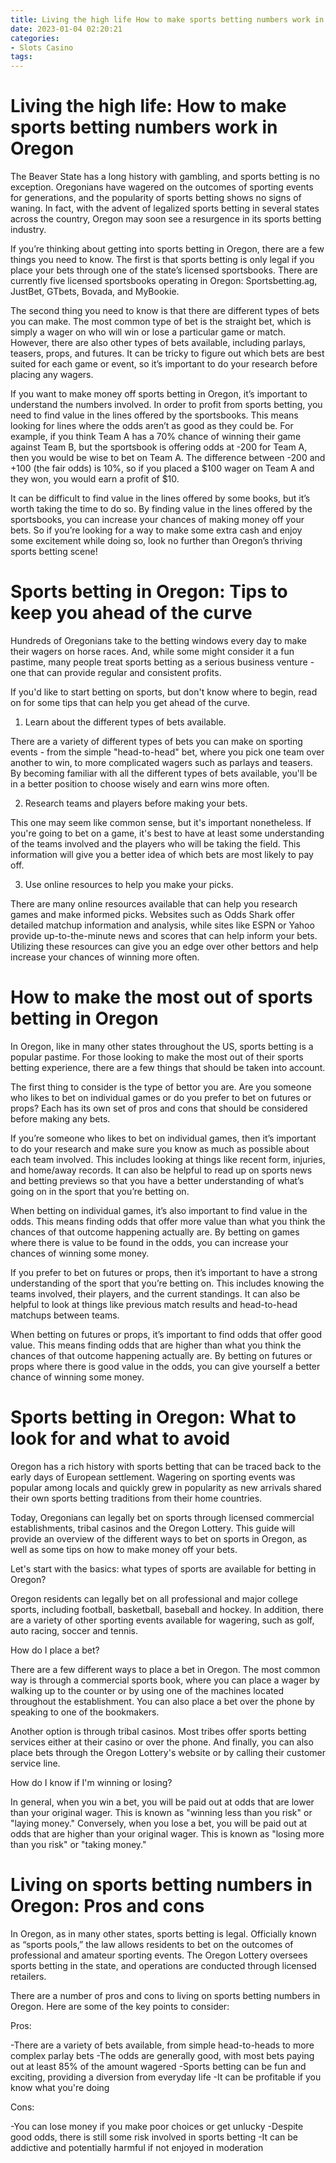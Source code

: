 ```yaml
---
title: Living the high life How to make sports betting numbers work in Oregon
date: 2023-01-04 02:20:21
categories:
- Slots Casino
tags:
---
```



#  Living the high life: How to make sports betting numbers work in Oregon

The Beaver State has a long history with gambling, and sports betting is no exception. Oregonians have wagered on the outcomes of sporting events for generations, and the popularity of sports betting shows no signs of waning. In fact, with the advent of legalized sports betting in several states across the country, Oregon may soon see a resurgence in its sports betting industry.

If you’re thinking about getting into sports betting in Oregon, there are a few things you need to know. The first is that sports betting is only legal if you place your bets through one of the state’s licensed sportsbooks. There are currently five licensed sportsbooks operating in Oregon: Sportsbetting.ag, JustBet, GTbets, Bovada, and MyBookie.

The second thing you need to know is that there are different types of bets you can make. The most common type of bet is the straight bet, which is simply a wager on who will win or lose a particular game or match. However, there are also other types of bets available, including parlays, teasers, props, and futures. It can be tricky to figure out which bets are best suited for each game or event, so it’s important to do your research before placing any wagers.

If you want to make money off sports betting in Oregon, it’s important to understand the numbers involved. In order to profit from sports betting, you need to find value in the lines offered by the sportsbooks. This means looking for lines where the odds aren’t as good as they could be. For example, if you think Team A has a 70% chance of winning their game against Team B, but the sportsbook is offering odds at -200 for Team A, then you would be wise to bet on Team A. The difference between -200 and +100 (the fair odds) is 10%, so if you placed a $100 wager on Team A and they won, you would earn a profit of $10.

It can be difficult to find value in the lines offered by some books, but it’s worth taking the time to do so. By finding value in the lines offered by the sportsbooks, you can increase your chances of making money off your bets. So if you’re looking for a way to make some extra cash and enjoy some excitement while doing so, look no further than Oregon’s thriving sports betting scene!

#  Sports betting in Oregon: Tips to keep you ahead of the curve

Hundreds of Oregonians take to the betting windows every day to make their wagers on horse races. And, while some might consider it a fun pastime, many people treat sports betting as a serious business venture - one that can provide regular and consistent profits.

If you'd like to start betting on sports, but don't know where to begin, read on for some tips that can help you get ahead of the curve.

1. Learn about the different types of bets available.

There are a variety of different types of bets you can make on sporting events - from the simple "head-to-head" bet, where you pick one team over another to win, to more complicated wagers such as parlays and teasers. By becoming familiar with all the different types of bets available, you'll be in a better position to choose wisely and earn wins more often.

2. Research teams and players before making your bets.

This one may seem like common sense, but it's important nonetheless. If you're going to bet on a game, it's best to have at least some understanding of the teams involved and the players who will be taking the field. This information will give you a better idea of which bets are most likely to pay off.

3. Use online resources to help you make your picks.

There are many online resources available that can help you research games and make informed picks. Websites such as Odds Shark offer detailed matchup information and analysis, while sites like ESPN or Yahoo provide up-to-the-minute news and scores that can help inform your bets. Utilizing these resources can give you an edge over other bettors and help increase your chances of winning more often.

#  How to make the most out of sports betting in Oregon

In Oregon, like in many other states throughout the US, sports betting is a popular pastime. For those looking to make the most out of their sports betting experience, there are a few things that should be taken into account.

The first thing to consider is the type of bettor you are. Are you someone who likes to bet on individual games or do you prefer to bet on futures or props? Each has its own set of pros and cons that should be considered before making any bets.

If you’re someone who likes to bet on individual games, then it’s important to do your research and make sure you know as much as possible about each team involved. This includes looking at things like recent form, injuries, and home/away records. It can also be helpful to read up on sports news and betting previews so that you have a better understanding of what’s going on in the sport that you’re betting on.

When betting on individual games, it’s also important to find value in the odds. This means finding odds that offer more value than what you think the chances of that outcome happening actually are. By betting on games where there is value to be found in the odds, you can increase your chances of winning some money.

If you prefer to bet on futures or props, then it’s important to have a strong understanding of the sport that you’re betting on. This includes knowing the teams involved, their players, and the current standings. It can also be helpful to look at things like previous match results and head-to-head matchups between teams.

When betting on futures or props, it’s important to find odds that offer good value. This means finding odds that are higher than what you think the chances of that outcome happening actually are. By betting on futures or props where there is good value in the odds, you can give yourself a better chance of winning some money.

#  Sports betting in Oregon: What to look for and what to avoid

Oregon has a rich history with sports betting that can be traced back to the early days of European settlement. Wagering on sporting events was popular among locals and quickly grew in popularity as new arrivals shared their own sports betting traditions from their home countries.

Today, Oregonians can legally bet on sports through licensed commercial establishments, tribal casinos and the Oregon Lottery. This guide will provide an overview of the different ways to bet on sports in Oregon, as well as some tips on how to make money off your bets.

Let's start with the basics: what types of sports are available for betting in Oregon?

Oregon residents can legally bet on all professional and major college sports, including football, basketball, baseball and hockey. In addition, there are a variety of other sporting events available for wagering, such as golf, auto racing, soccer and tennis.

How do I place a bet?

There are a few different ways to place a bet in Oregon. The most common way is through a commercial sports book, where you can place a wager by walking up to the counter or by using one of the machines located throughout the establishment. You can also place a bet over the phone by speaking to one of the bookmakers.

Another option is through tribal casinos. Most tribes offer sports betting services either at their casino or over the phone. And finally, you can also place bets through the Oregon Lottery's website or by calling their customer service line.

How do I know if I'm winning or losing?

In general, when you win a bet, you will be paid out at odds that are lower than your original wager. This is known as "winning less than you risk" or "laying money." Conversely, when you lose a bet, you will be paid out at odds that are higher than your original wager. This is known as "losing more than you risk" or "taking money."

#  Living on sports betting numbers in Oregon: Pros and cons

In Oregon, as in many other states, sports betting is legal. Officially known as “sports pools,” the law allows residents to bet on the outcomes of professional and amateur sporting events. The Oregon Lottery oversees sports betting in the state, and operations are conducted through licensed retailers.

There are a number of pros and cons to living on sports betting numbers in Oregon. Here are some of the key points to consider:

Pros:

-There are a variety of bets available, from simple head-to-heads to more complex parlay bets
-The odds are generally good, with most bets paying out at least 85% of the amount wagered
-Sports betting can be fun and exciting, providing a diversion from everyday life
-It can be profitable if you know what you're doing

Cons:

-You can lose money if you make poor choices or get unlucky
-Despite good odds, there is still some risk involved in sports betting
-It can be addictive and potentially harmful if not enjoyed in moderation